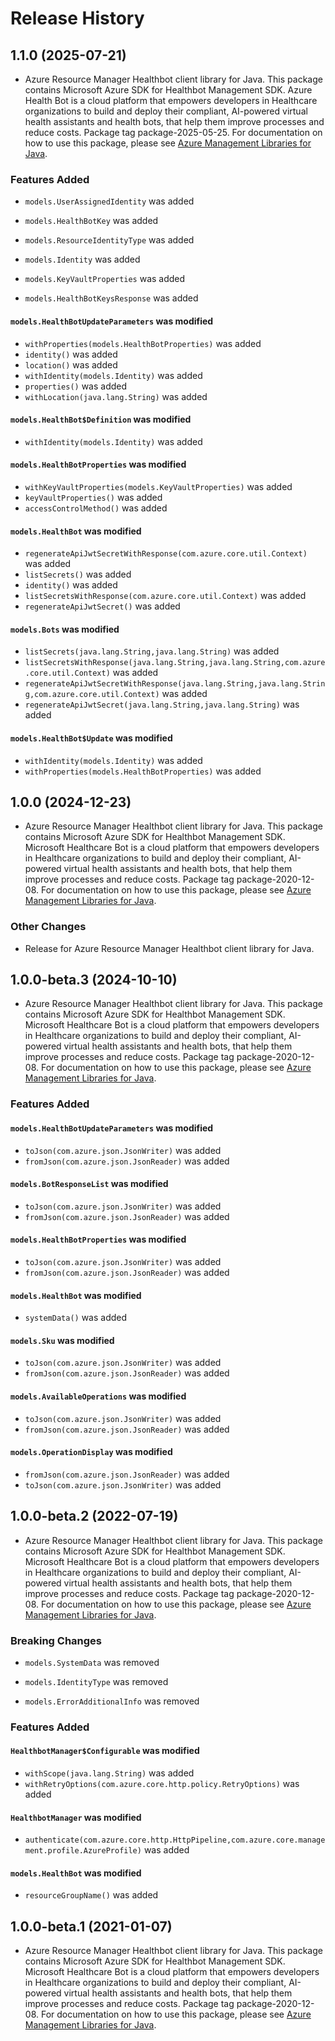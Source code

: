 # Release History

## 1.1.0 (2025-07-21)

- Azure Resource Manager Healthbot client library for Java. This package contains Microsoft Azure SDK for Healthbot Management SDK. Azure Health Bot is a cloud platform that empowers developers in Healthcare organizations to build and deploy their compliant, AI-powered virtual health assistants and health bots, that help them improve processes and reduce costs. Package tag package-2025-05-25. For documentation on how to use this package, please see [Azure Management Libraries for Java](https://aka.ms/azsdk/java/mgmt).

### Features Added

* `models.UserAssignedIdentity` was added

* `models.HealthBotKey` was added

* `models.ResourceIdentityType` was added

* `models.Identity` was added

* `models.KeyVaultProperties` was added

* `models.HealthBotKeysResponse` was added

#### `models.HealthBotUpdateParameters` was modified

* `withProperties(models.HealthBotProperties)` was added
* `identity()` was added
* `location()` was added
* `withIdentity(models.Identity)` was added
* `properties()` was added
* `withLocation(java.lang.String)` was added

#### `models.HealthBot$Definition` was modified

* `withIdentity(models.Identity)` was added

#### `models.HealthBotProperties` was modified

* `withKeyVaultProperties(models.KeyVaultProperties)` was added
* `keyVaultProperties()` was added
* `accessControlMethod()` was added

#### `models.HealthBot` was modified

* `regenerateApiJwtSecretWithResponse(com.azure.core.util.Context)` was added
* `listSecrets()` was added
* `identity()` was added
* `listSecretsWithResponse(com.azure.core.util.Context)` was added
* `regenerateApiJwtSecret()` was added

#### `models.Bots` was modified

* `listSecrets(java.lang.String,java.lang.String)` was added
* `listSecretsWithResponse(java.lang.String,java.lang.String,com.azure.core.util.Context)` was added
* `regenerateApiJwtSecretWithResponse(java.lang.String,java.lang.String,com.azure.core.util.Context)` was added
* `regenerateApiJwtSecret(java.lang.String,java.lang.String)` was added

#### `models.HealthBot$Update` was modified

* `withIdentity(models.Identity)` was added
* `withProperties(models.HealthBotProperties)` was added

## 1.0.0 (2024-12-23)

- Azure Resource Manager Healthbot client library for Java. This package contains Microsoft Azure SDK for Healthbot Management SDK. Microsoft Healthcare Bot is a cloud platform that empowers developers in Healthcare organizations to build and deploy their compliant, AI-powered virtual health assistants and health bots, that help them improve processes and reduce costs. Package tag package-2020-12-08. For documentation on how to use this package, please see [Azure Management Libraries for Java](https://aka.ms/azsdk/java/mgmt).

### Other Changes

- Release for Azure Resource Manager Healthbot client library for Java.

## 1.0.0-beta.3 (2024-10-10)

- Azure Resource Manager Healthbot client library for Java. This package contains Microsoft Azure SDK for Healthbot Management SDK. Microsoft Healthcare Bot is a cloud platform that empowers developers in Healthcare organizations to build and deploy their compliant, AI-powered virtual health assistants and health bots, that help them improve processes and reduce costs. Package tag package-2020-12-08. For documentation on how to use this package, please see [Azure Management Libraries for Java](https://aka.ms/azsdk/java/mgmt).

### Features Added

#### `models.HealthBotUpdateParameters` was modified

* `toJson(com.azure.json.JsonWriter)` was added
* `fromJson(com.azure.json.JsonReader)` was added

#### `models.BotResponseList` was modified

* `toJson(com.azure.json.JsonWriter)` was added
* `fromJson(com.azure.json.JsonReader)` was added

#### `models.HealthBotProperties` was modified

* `toJson(com.azure.json.JsonWriter)` was added
* `fromJson(com.azure.json.JsonReader)` was added

#### `models.HealthBot` was modified

* `systemData()` was added

#### `models.Sku` was modified

* `toJson(com.azure.json.JsonWriter)` was added
* `fromJson(com.azure.json.JsonReader)` was added

#### `models.AvailableOperations` was modified

* `toJson(com.azure.json.JsonWriter)` was added
* `fromJson(com.azure.json.JsonReader)` was added

#### `models.OperationDisplay` was modified

* `fromJson(com.azure.json.JsonReader)` was added
* `toJson(com.azure.json.JsonWriter)` was added

## 1.0.0-beta.2 (2022-07-19)

- Azure Resource Manager Healthbot client library for Java. This package contains Microsoft Azure SDK for Healthbot Management SDK. Microsoft Healthcare Bot is a cloud platform that empowers developers in Healthcare organizations to build and deploy their compliant, AI-powered virtual health assistants and health bots, that help them improve processes and reduce costs. Package tag package-2020-12-08. For documentation on how to use this package, please see [Azure Management Libraries for Java](https://aka.ms/azsdk/java/mgmt).

### Breaking Changes

* `models.SystemData` was removed

* `models.IdentityType` was removed

* `models.ErrorAdditionalInfo` was removed

### Features Added

#### `HealthbotManager$Configurable` was modified

* `withScope(java.lang.String)` was added
* `withRetryOptions(com.azure.core.http.policy.RetryOptions)` was added

#### `HealthbotManager` was modified

* `authenticate(com.azure.core.http.HttpPipeline,com.azure.core.management.profile.AzureProfile)` was added

#### `models.HealthBot` was modified

* `resourceGroupName()` was added

## 1.0.0-beta.1 (2021-01-07)

- Azure Resource Manager Healthbot client library for Java. This package contains Microsoft Azure SDK for Healthbot Management SDK. Microsoft Healthcare Bot is a cloud platform that empowers developers in Healthcare organizations to build and deploy their compliant, AI-powered virtual health assistants and health bots, that help them improve processes and reduce costs. Package tag package-2020-12-08. For documentation on how to use this package, please see [Azure Management Libraries for Java](https://aka.ms/azsdk/java/mgmt).
